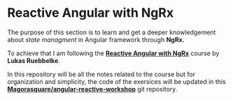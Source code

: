 # Reactive Angular with NgRx

The purpose of this section is to learn and get a deeper knowledgement about *state managment* in Angular framework through **NgRx.**

To achieve that I am following the **[Reactive Angular with NgRx](https://frontendmasters.com/courses/angular-reactive/)** course by **Lukas Ruebbelke**.

In this repository will be all the notes related to the course but for organization and simplicity, the code of the exersices will be updated in this **[Magorasquare/angular-reactive-workshop](https://github.com/Magorasquare/angular-reactive-workshop)** git repository.